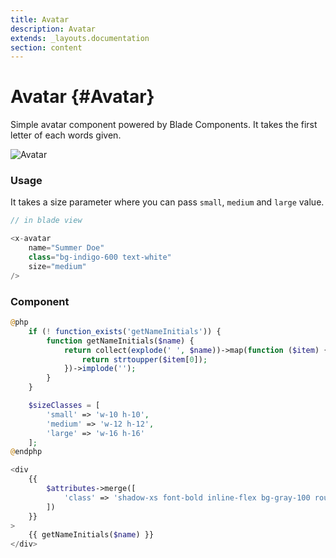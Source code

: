 ```yaml
---
title: Avatar
description: Avatar
extends: _layouts.documentation
section: content
---
```


# Avatar {#Avatar}

Simple avatar component powered by Blade Components. It takes the first letter of each words given.

![Avatar](/assets/img/components/avatar.png)

### Usage

It takes a size parameter where you can pass ```small```, ```medium``` and ```large``` value.

```php
// in blade view

<x-avatar 
	name="Summer Doe" 
	class="bg-indigo-600 text-white" 
	size="medium"
/>
```

### Component

```php
@php
	if (! function_exists('getNameInitials')) {
		function getNameInitials($name) {
			return collect(explode(' ', $name))->map(function ($item) {
				return strtoupper($item[0]);
			})->implode('');
		}
	}

	$sizeClasses = [
		'small' => 'w-10 h-10',
		'medium' => 'w-12 h-12',
		'large' => 'w-16 h-16'
	];
@endphp

<div
	{{ 
		$attributes->merge([
			'class' => 'shadow-xs font-bold inline-flex bg-gray-100 rounded-full justify-center items-center '. $sizeClasses[$size ?? 'medium']		
		]) 
	}}
>
	{{ getNameInitials($name) }}
</div>
```
